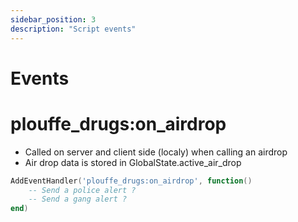 ```yaml
---
sidebar_position: 3
description: "Script events"
---
```


# Events

# plouffe_drugs:on_airdrop
- Called on server and client side (localy) when calling an airdrop
- Air drop data is stored in GlobalState.active_air_drop

```lua
AddEventHandler('plouffe_drugs:on_airdrop', function()
    -- Send a police alert ?
    -- Send a gang alert ?
end)
```
